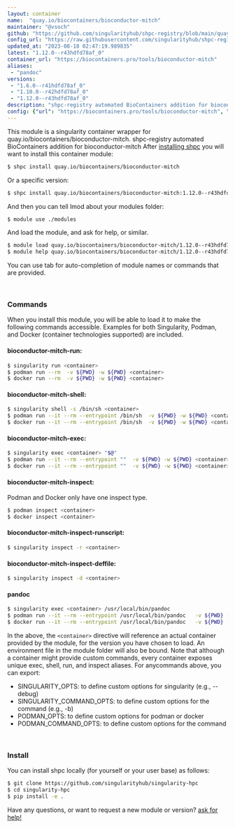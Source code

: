 ```yaml
---
layout: container
name:  "quay.io/biocontainers/bioconductor-mitch"
maintainer: "@vsoch"
github: "https://github.com/singularityhub/shpc-registry/blob/main/quay.io/biocontainers/bioconductor-mitch/container.yaml"
config_url: "https://raw.githubusercontent.com/singularityhub/shpc-registry/main/quay.io/biocontainers/bioconductor-mitch/container.yaml"
updated_at: "2023-08-18 02:47:19.989835"
latest: "1.12.0--r43hdfd78af_0"
container_url: "https://biocontainers.pro/tools/bioconductor-mitch"
aliases:
 - "pandoc"
versions:
 - "1.6.0--r41hdfd78af_0"
 - "1.10.0--r42hdfd78af_0"
 - "1.12.0--r43hdfd78af_0"
description: "shpc-registry automated BioContainers addition for bioconductor-mitch"
config: {"url": "https://biocontainers.pro/tools/bioconductor-mitch", "maintainer": "@vsoch", "description": "shpc-registry automated BioContainers addition for bioconductor-mitch", "latest": {"1.12.0--r43hdfd78af_0": "sha256:6c7c02a6a6fcdaa1291e3d27695c4454b7d11dc422c3563dfd51904db0ffedea"}, "tags": {"1.6.0--r41hdfd78af_0": "sha256:72a0ef1a0fac977bca1c82ed2fce643f77f455fcd4c30b1164bf4df3800a023d", "1.10.0--r42hdfd78af_0": "sha256:f0b40e378bf757a13a7284f79d81007e5054b0ff4406f78e9ea1782b4e0792a9", "1.12.0--r43hdfd78af_0": "sha256:6c7c02a6a6fcdaa1291e3d27695c4454b7d11dc422c3563dfd51904db0ffedea"}, "docker": "quay.io/biocontainers/bioconductor-mitch", "aliases": {"pandoc": "/usr/local/bin/pandoc"}}
---
```


This module is a singularity container wrapper for quay.io/biocontainers/bioconductor-mitch.
shpc-registry automated BioContainers addition for bioconductor-mitch
After [installing shpc](#install) you will want to install this container module:


```bash
$ shpc install quay.io/biocontainers/bioconductor-mitch
```

Or a specific version:

```bash
$ shpc install quay.io/biocontainers/bioconductor-mitch:1.12.0--r43hdfd78af_0
```

And then you can tell lmod about your modules folder:

```bash
$ module use ./modules
```

And load the module, and ask for help, or similar.

```bash
$ module load quay.io/biocontainers/bioconductor-mitch/1.12.0--r43hdfd78af_0
$ module help quay.io/biocontainers/bioconductor-mitch/1.12.0--r43hdfd78af_0
```

You can use tab for auto-completion of module names or commands that are provided.

<br>

### Commands

When you install this module, you will be able to load it to make the following commands accessible.
Examples for both Singularity, Podman, and Docker (container technologies supported) are included.

#### bioconductor-mitch-run:

```bash
$ singularity run <container>
$ podman run --rm  -v ${PWD} -w ${PWD} <container>
$ docker run --rm  -v ${PWD} -w ${PWD} <container>
```

#### bioconductor-mitch-shell:

```bash
$ singularity shell -s /bin/sh <container>
$ podman run --it --rm --entrypoint /bin/sh  -v ${PWD} -w ${PWD} <container>
$ docker run --it --rm --entrypoint /bin/sh  -v ${PWD} -w ${PWD} <container>
```

#### bioconductor-mitch-exec:

```bash
$ singularity exec <container> "$@"
$ podman run --it --rm --entrypoint ""  -v ${PWD} -w ${PWD} <container> "$@"
$ docker run --it --rm --entrypoint ""  -v ${PWD} -w ${PWD} <container> "$@"
```

#### bioconductor-mitch-inspect:

Podman and Docker only have one inspect type.

```bash
$ podman inspect <container>
$ docker inspect <container>
```

#### bioconductor-mitch-inspect-runscript:

```bash
$ singularity inspect -r <container>
```

#### bioconductor-mitch-inspect-deffile:

```bash
$ singularity inspect -d <container>
```


#### pandoc

```bash
$ singularity exec <container> /usr/local/bin/pandoc
$ podman run --it --rm --entrypoint /usr/local/bin/pandoc   -v ${PWD} -w ${PWD} <container> -c " $@"
$ docker run --it --rm --entrypoint /usr/local/bin/pandoc   -v ${PWD} -w ${PWD} <container> -c " $@"
```



In the above, the `<container>` directive will reference an actual container provided
by the module, for the version you have chosen to load. An environment file in the
module folder will also be bound. Note that although a container
might provide custom commands, every container exposes unique exec, shell, run, and
inspect aliases. For anycommands above, you can export:

 - SINGULARITY_OPTS: to define custom options for singularity (e.g., --debug)
 - SINGULARITY_COMMAND_OPTS: to define custom options for the command (e.g., -b)
 - PODMAN_OPTS: to define custom options for podman or docker
 - PODMAN_COMMAND_OPTS: to define custom options for the command

<br>

### Install

You can install shpc locally (for yourself or your user base) as follows:

```bash
$ git clone https://github.com/singularityhub/singularity-hpc
$ cd singularity-hpc
$ pip install -e .
```

Have any questions, or want to request a new module or version? [ask for help!](https://github.com/singularityhub/singularity-hpc/issues)